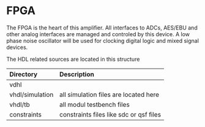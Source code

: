 # FPGA

The FPGA is the heart of this amplifier. All interfaces to ADCs, AES/EBU and other analog interfaces are managed and controled by this device. A low phase noise oscillator will be used for clocking digital logic and mixed signal devices.

The HDL related sources are located in this structure

| Directory       | Description                             |
| :-------------- | :-------------------------------------- |
| vdhl            |                                         |
| vhdl/simulation | all simulation files are located here   |
| vhdl/tb         | all modul testbench files               |
| constraints     | constraints files like sdc or qsf files |

##
